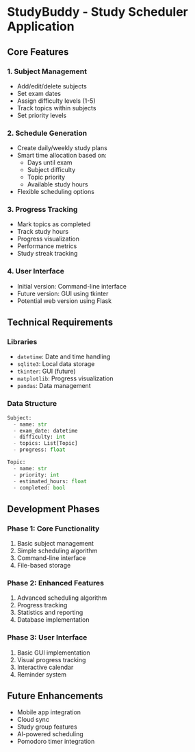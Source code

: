 # StudyBuddy - Study Scheduler Application

## Core Features

### 1. Subject Management

- Add/edit/delete subjects
- Set exam dates
- Assign difficulty levels (1-5)
- Track topics within subjects
- Set priority levels

### 2. Schedule Generation

- Create daily/weekly study plans
- Smart time allocation based on:
  - Days until exam
  - Subject difficulty
  - Topic priority
  - Available study hours
- Flexible scheduling options

### 3. Progress Tracking

- Mark topics as completed
- Track study hours
- Progress visualization
- Performance metrics
- Study streak tracking

### 4. User Interface

- Initial version: Command-line interface
- Future version: GUI using tkinter
- Potential web version using Flask

## Technical Requirements

### Libraries

- `datetime`: Date and time handling
- `sqlite3`: Local data storage
- `tkinter`: GUI (future)
- `matplotlib`: Progress visualization
- `pandas`: Data management

### Data Structure

```python
Subject:
  - name: str
  - exam_date: datetime
  - difficulty: int
  - topics: List[Topic]
  - progress: float

Topic:
  - name: str
  - priority: int
  - estimated_hours: float
  - completed: bool
```

## Development Phases

### Phase 1: Core Functionality

1. Basic subject management
2. Simple scheduling algorithm
3. Command-line interface
4. File-based storage

### Phase 2: Enhanced Features

1. Advanced scheduling algorithm
2. Progress tracking
3. Statistics and reporting
4. Database implementation

### Phase 3: User Interface

1. Basic GUI implementation
2. Visual progress tracking
3. Interactive calendar
4. Reminder system

## Future Enhancements

- Mobile app integration
- Cloud sync
- Study group features
- AI-powered scheduling
- Pomodoro timer integration
